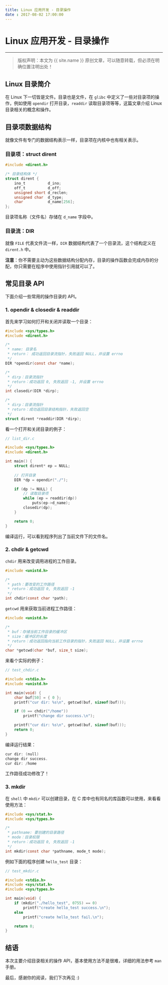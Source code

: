 ```yaml
---
title: Linux 应用开发 - 目录操作
date : 2017-08-02 17:00:00
---
```


# Linux 应用开发 - 目录操作
***
> 版权声明：本文为 {{ site.name }} 原创文章，可以随意转载，但必须在明确位置注明出处！ 

## Linux 目录简介
在 Linux 下一切皆是文件。目录也是文件，在 `glibc` 中定义了一些对目录项的操作，例如使用 `opendir` 打开目录，`readdir` 读取目录项等等，这篇文章介绍 Linux 目录相关的概念和操作。

## 目录项数据结构

就像文件有专门的数据结构表示一样，目录项在内核中也有相关表示。

### 目录项：struct dirent

```c
#include <dirent.h>

/* 目录结构体 */
struct dirent {
	ino_t          d_ino;       
	off_t          d_off;       
	unsigned short d_reclen;    
	unsigned char  d_type;      
	char           d_name[256];
};
```
目录项名称（文件名）存储在 `d_name` 字段中。

### 目录流：DIR
就像 `FILE` 代表文件流一样，`DIR` 数据结构代表了一个目录流，这个结构定义在 `dirent.h` 中。

**注意**：你不需要主动为这些数据结构分配内存，目录的操作函数会完成内存的分配，你只需要在程序中使用指针引用就可以了。


## 常见目录 API
下面介绍一些常用的操作目录的 API。

### 1. opendir & closedir & readdir
首先来学习如何打开和关闭并读取一个目录：
```c
#include <sys/types.h>
#include <dirent.h>

/*
 * name: 目录名
 * return： 成功返回目录流指针，失败返回 NULL，并设置 errno
 */
DIR *opendir(const char *name);

/*
 * dirp：目录流指针
 * return：成功返回 0, 失败返回 -1, 并设置 errno
 */
int closedir(DIR *dirp);

/*
 * dirp：目录流指针
 * return：成功返回目录结构指针，失败返回空
 */
struct dirent *readdir(DIR *dirp);
```

看一个打开和关闭目录的例子：
```c
// list_dir.c

#include <sys/types.h>
#include <dirent.h>

int main() {
	struct dirent* ep = NULL;
	
	// 打开目录
	DIR *dp = opendir("./");

	if (dp != NULL) {
		// 读取目录项
		while (ep = readdir(dp))
			puts(ep->d_name);
		closedir(dp);
	}

	return 0;
}
```
编译运行，可以看到程序列出了当前文件下的文件名。


### 2. chdir & getcwd
`chdir` 用来改变调用进程的工作目录。
```c
#include <unistd.h>

/*
 * path：要改变的工作路径
 * return：成功返回 0, 失败返回 -1
 */
int chdir(const char *path);
```

`getcwd` 用来获取当前进程工作路径：

```c
#include <unistd.h>

/*
 * buf：存储当前工作目录的缓冲区
 * size：缓冲区的长度
 * return：成功返回指向当前工作目录的指针，失败返回 NULL，并设置 errno
 */
char *getcwd(char *buf, size_t size);
```

来看个实际的例子：
```c
// test_chdir.c

#include <stdio.h>
#include <unistd.h>

int main(void) {
	char buf[50] = { 0 };
	printf("cur dir: %s\n", getcwd(buf, sizeof(buf)));

	if (0 == chdir("/home"))
		printf("change dir success.\n");

	printf("cur dir: %s\n", getcwd(buf, sizeof(buf)));
	return 0;
}
```
编译运行结果：
```c
cur dir: (null)
change dir success.
cur dir: /home
```
工作路径成功修改了！


### 3. mkdir
在 `shell` 中 `mkdir` 可以创建目录，在 C 库中也有同名的库函数可以使用，来看看使用方法：
```c
#include <sys/stat.h>
#include <sys/types.h>

/*
 * pathname: 要创建的目录路径
 * mode：目录权限
 * return：成功返回 0, 失败返回 -1
 */
int mkdir(const char *pathname, mode_t mode);
```

例如下面的程序创建 `hello_test` 目录：
```c
// test_mkdir.c

#include <stdio.h>
#include <sys/stat.h>
#include <sys/types.h>

int main(void) {
	if (mkdir("./hello_test", 0755) == 0) 
		printf("create hello_test success.\n");
	else
		printf("create hello_test fail.\n");

	return 0;
}
```

## 结语
本次主要介绍目录相关的操作 API，基本使用方法不是很难，详细的用法参考 `man` 手册。

最后，感谢你的阅读，我们下次再见 :)




